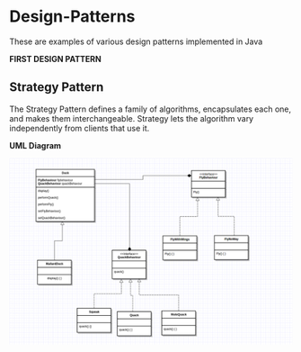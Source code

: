 # Design-Patterns
These are examples of various design patterns implemented in Java

<b>FIRST DESIGN PATTERN</b>


<h2>Strategy Pattern</h2>
The Strategy Pattern defines a family of algorithms, encapsulates each one, and makes them interchangeable. Strategy lets the algorithm vary independently from clients that use it.

<b>UML Diagram</b>

![Alt text](/1_Strategy_Pattern/StrategyPattern.png?raw=true "Strategy Pattern Java UML Diagram Example")


